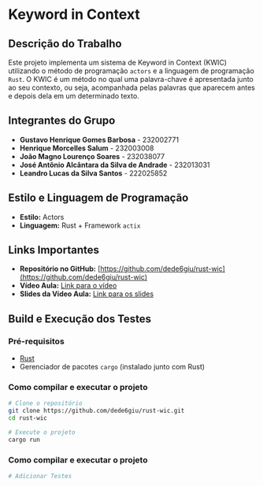 # Keyword in Context 

## Descrição do Trabalho
Este projeto implementa um sistema de Keyword in Context (KWIC) utilizando o método de programação `actors` e a linguagem de programação `Rust`. O KWIC é um método no qual uma palavra-chave é apresentada junto ao seu contexto, ou seja, acompanhada pelas palavras que aparecem antes e depois dela em um determinado texto.

## Integrantes do Grupo
- **Gustavo Henrique Gomes Barbosa** - 232002771  
- **Henrique Morcelles Salum** - 232003008  
- **João Magno Lourenço Soares** - 232038077  
- **José Antônio Alcântara da Silva de Andrade** - 232013031  
- **Leandro Lucas da Silva Santos** - 222025852  

## Estilo e Linguagem de Programação
- **Estilo:** Actors
- **Linguagem:** Rust + Framework `actix`

## Links Importantes
- **Repositório no GitHub:** [https://github.com/dede6giu/rust-wic](https://github.com/dede6giu/rust-wic)
- **Vídeo Aula:** [Link para o vídeo]()
- **Slides da Vídeo Aula:** [Link para os slides](https://docs.google.com/presentation/d/1qXVpl_pG4pOzO94t1AupAwZhCjEY-AgP/edit?usp=sharing&ouid=115946345136164169040&rtpof=true&sd=true)

## Build e Execução dos Testes

### Pré-requisitos
- [Rust](https://www.rust-lang.org/)   
- Gerenciador de pacotes `cargo` (instalado junto com Rust)

### Como compilar e executar o projeto
```bash
# Clone o repositório
git clone https://github.com/dede6giu/rust-wic.git
cd rust-wic

# Execute o projeto
cargo run
```

### Como compilar e executar o projeto
```bash
# Adicionar Testes
```
